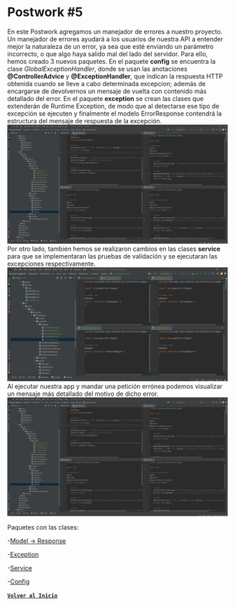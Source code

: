 # Postwork #5

En este Postwork agregamos un manejador de errores a nuestro proyecto.
Un manejador de errores ayudará a los usuarios de nuestra API a entender 
mejor la naturaleza de un error, ya sea que esté enviando un parámetro 
incorrecto, o que algo haya salido mal del lado del servidor.
Para ello, hemos creado 3 nuevos paquetes. En el paquete <b>config</b> se encuentra
la clase *GlobalExceptionHandler*, donde se usan las anotaciones
<b>@ControllerAdvice</b> y <b>@ExceptionHandler</b>, que indican la respuesta HTTP
obtenida cuando se lleve a cabo determinada excepcion; además de encargarse
de devolvernos un mensaje de vuelta con contenido más detallado del error.
En el paquete **exception** se crean las clases que extenderán  de Runtime Exception, 
de modo que al detectarse ese tipo de excepción se ejecuten y finalmente el modelo 
ErrorResponse contendrá la estructura del mensaje de respuesta de la excepción.
<br>
<img src = "./Img/screenPW5_1.png">
<br>
Por otro lado, también hemos se realizaron cambios en las clases **service** para que
se implementaran las pruebas de validación y se ejecutaran las excepciones respectivamente.
<br>
<img src = "./Img/screenPW5_2.png">
<br>
Al ejecutar nuestra app y mandar una petición errónea podemos visualizar
un mensaje más detallado del motivo de dicho error.
<img src = "./Img/screenPW5_1.png">
<br>

Paquetes con las clases:

-[Model -> Response](../src/main/java/Postwork/FinalProject/model/response)

-[Exception](../src/main/java/Postwork/FinalProject/exception)

-[Service](../src/main/java/Postwork/FinalProject/service)

-[Config](../src/main/java/Postwork/FinalProject/config)


[**`Volver al Inicio`**](../../../)
